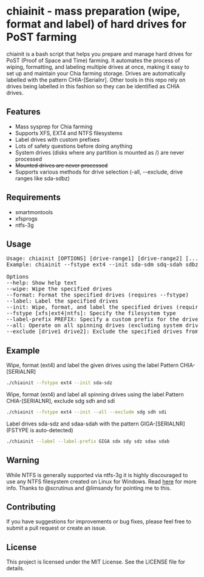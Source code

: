 # chiainit - mass preparation (wipe, format and label) of hard drives for PoST farming

chiainit is a bash script that helps you prepare and manage hard drives for PoST (Proof of Space and Time) farming. It automates the process of wiping, formatting, and labeling multiple drives at once, making it easy to set up and maintain your Chia farming storage.
Drives are automatically labelled with the pattern CHIA-[Serialnr].
Other tools in this repo rely on drives being labelled in this fashion so they can be identified as CHIA drives.

## Features

- Mass sysprep for Chia farming
- Supports XFS, EXT4 and NTFS filesystems
- Label drives with custom prefixes
- Lots of safety questions before doing anything
- System drives (disks where any partition is mounted as /) are never processed
- ~~Mounted drives are never processed~~
- Supports various methods for drive selection (-all, --exclude, drive ranges like sda-sdbz)

## Requirements

- smartmontools
- xfsprogs
- ntfs-3g

## Usage
<pre>
Usage: chiainit [OPTIONS] [drive-range1] [drive-range2] [...] driveN
Example: chiainit --fstype ext4 --init sda-sdm sdq-sdah sdbz

Options
--help: Show help text
--wipe: Wipe the specified drives
--format: Format the specified drives (requires --fstype)
--label: Label the specified drives
--init: Wipe, format, and label the specified drives (requires --fstype)
--fstype [xfs|ext4|ntfs]: Specify the filesystem type
--label-prefix PREFIX: Specify a custom prefix for the drive labels (default: CHIA)
--all: Operate on all spinning drives (excluding system drive and mounted drives)
--exclude [drive1 drive2]: Exclude the specified drives from the operation
</pre>

## Example

Wipe, format (ext4) and label the given drives using the label Pattern CHIA-[SERIALNR]
```bash
./chiainit --fstype ext4 --init sda-sdz
```

Wipe, format (ext4) and label all spinning drives using the label Pattern CHIA-[SERIALNR], exclude sdg sdh and sdi
```bash
./chiainit --fstype ext4 --init --all --exclude sdg sdh sdi
```

Label drives sda-sdz and sdaa-sdah with the pattern GIGA-[SERIALNR] (FSTYPE is auto-detected)
```bash
./chiainit --label --label-prefix GIGA sdx sdy sdz sdaa sdab
```

## Warning

While NTFS is generally supported via ntfs-3g it is highly discouraged to use any NTFS filesystem created on Linux for Windows.
Read [here](https://unix.stackexchange.com/questions/617400/can-linux-corrupt-the-data-on-an-ntfs-partition) for more info.
Thanks to @scrutinus and @limsandy for pointing me to this.

## Contributing
If you have suggestions for improvements or bug fixes, please feel free to submit a pull request or create an issue.

## License
This project is licensed under the MIT License. See the LICENSE file for details.
